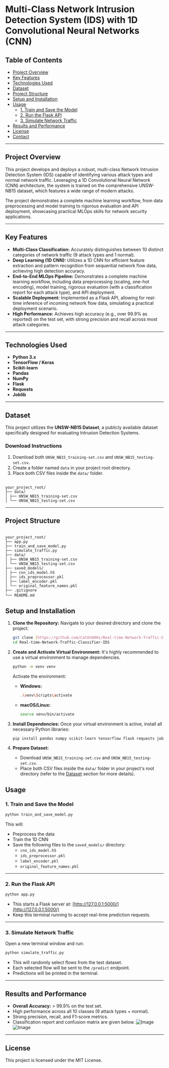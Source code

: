 # Multi-Class Network Intrusion Detection System (IDS) with 1D Convolutional Neural Networks (CNN)

## Table of Contents

- [Project Overview](#project-overview)
- [Key Features](#key-features)
- [Technologies Used](#technologies-used)
- [Dataset](#dataset)
- [Project Structure](#project-structure)
- [Setup and Installation](#setup-and-installation)
- [Usage](#usage)
  - [1. Train and Save the Model](#1-train-and-save-the-model)
  - [2. Run the Flask API](#2-run-the-flask-api)
  - [3. Simulate Network Traffic](#3-simulate-network-traffic)
- [Results and Performance](#results-and-performance)
- [License](#license)
- [Contact](#contact)

---

## Project Overview

This project develops and deploys a robust, multi-class Network Intrusion Detection System (IDS) capable of identifying various attack types and normal network traffic. Leveraging a 1D Convolutional Neural Network (CNN) architecture, the system is trained on the comprehensive UNSW-NB15 dataset, which features a wide range of modern attacks.

The project demonstrates a complete machine learning workflow, from data preprocessing and model training to rigorous evaluation and API deployment, showcasing practical MLOps skills for network security applications.

---

## Key Features

- **Multi-Class Classification:** Accurately distinguishes between 10 distinct categories of network traffic (9 attack types and 1 normal).
- **Deep Learning (1D CNN):** Utilizes a 1D CNN for efficient feature extraction and pattern recognition from sequential network flow data, achieving high detection accuracy.
- **End-to-End MLOps Pipeline:** Demonstrates a complete machine learning workflow, including data preprocessing (scaling, one-hot encoding), model training, rigorous evaluation (with a classification report for each attack type), and API deployment.
- **Scalable Deployment:** Implemented as a Flask API, allowing for real-time inference of incoming network flow data, simulating a practical deployment scenario.
- **High Performance:** Achieves high accuracy (e.g., over 99.9% as reported) on the test set, with strong precision and recall across most attack categories.

---

## Technologies Used

- **Python 3.x**
- **TensorFlow / Keras**
- **Scikit-learn**
- **Pandas**
- **NumPy**
- **Flask**
- **Requests**
- **Joblib**

---

## Dataset

This project utilizes the **UNSW-NB15 Dataset**, a publicly available dataset specifically designed for evaluating Intrusion Detection Systems.

### Download Instructions

1. Download both `UNSW_NB15_training-set.csv` and `UNSW_NB15_testing-set.csv`.
2. Create a folder named `data` in your project root directory.
3. Place both CSV files inside the `data/` folder.

<pre> <code>
your_project_root/
├── data/
│ ├── UNSW_NB15_training-set.csv
│ └── UNSW_NB15_testing-set.csv
</code></pre>

---

## Project Structure

<pre> <code>
your_project_root/
├── app.py 
├── train_and_save_model.py 
├── simulate_traffic.py 
├── data/
│ ├── UNSW_NB15_training-set.csv
│ └── UNSW_NB15_testing-set.csv
├── saved_models/
│ ├── cnn_ids_model.h5
│ ├── ids_preprocessor.pkl
│ ├── label_encoder.pkl
│ └── original_feature_names.pkl
├── .gitignore
└── README.md </code> </pre>
## Setup and Installation

1.  **Clone the Repository:**
    Navigate to your desired directory and clone the project:
    ```bash
    git clone [https://github.com/CatOn60Hz/Real-time-Network-Traffic-Classifier-IDS.git](https://github.com/CatOn60Hz/Real-time-Network-Traffic-Classifier-IDS.git)
    cd Real-time-Network-Traffic-Classifier-IDS
    ```

2.  **Create and Activate Virtual Environment:**
    It's highly recommended to use a virtual environment to manage dependencies.
    ```bash
    python -m venv venv
    ```
    Activate the environment:
    * **Windows:**
        ```bash
        .\venv\Scripts\activate
        ```
    * **macOS/Linux:**
        ```bash
        source venv/bin/activate
        ```

3.  **Install Dependencies:**
    Once your virtual environment is active, install all necessary Python libraries:
    ```bash
    pip install pandas numpy scikit-learn tensorflow flask requests joblib
    ```

4.  **Prepare Dataset:**
    * Download `UNSW_NB15_training-set.csv` and `UNSW_NB15_testing-set.csv`.
    * Place both CSV files inside the `data/` folder in your project's root directory (refer to the [Dataset](#dataset) section for more details).


## Usage

### 1. Train and Save the Model

```sh
python train_and_save_model.py
```

This will:
- Preprocess the data
- Train the 1D CNN
- Save the following files to the `saved_models/` directory:
  - `cnn_ids_model.h5`
  - `ids_preprocessor.pkl`
  - `label_encoder.pkl`
  - `original_feature_names.pkl`

---

### 2. Run the Flask API

```sh
python app.py
```

- This starts a Flask server at: [http://127.0.0.1:5000/](http://127.0.0.1:5000/)
- Keep this terminal running to accept real-time prediction requests.

---

### 3. Simulate Network Traffic

Open a new terminal window and run:

```sh
python simulate_traffic.py
```

- This will randomly select flows from the test dataset.
- Each selected flow will be sent to the `/predict` endpoint.
- Predictions will be printed in the terminal.

---

## Results and Performance

- **Overall Accuracy:** > 99.9% on the test set.
- High performance across all 10 classes (9 attack types + normal).
- Strong precision, recall, and F1-score metrics.
- Classification report and confusion matrix are given below.
![Image](https://github.com/user-attachments/assets/6465958c-102d-4d9f-8c38-760b3a2c78ff)
![Image](https://github.com/user-attachments/assets/af3fe0b3-fdb1-43bd-aca4-7957a66ab0a1)
---

## License

This project is licensed under the MIT License.


